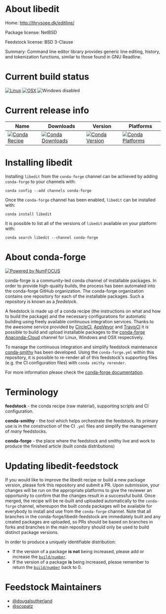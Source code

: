 <!--
# -*- mode: jinja -*-
-->

About libedit
=============

Home: http://thrysoee.dk/editline/

Package license: NetBSD

Feedstock license: BSD 3-Clause

Summary: Command line editor library provides generic line editing, history, and tokenization
functions, similar to those found in GNU Readline.




Current build status
====================

[![Linux](https://img.shields.io/circleci/project/github/conda-forge/libedit-feedstock/master.svg?label=Linux)](https://circleci.com/gh/conda-forge/libedit-feedstock)
[![OSX](https://img.shields.io/travis/conda-forge/libedit-feedstock/master.svg?label=macOS)](https://travis-ci.org/conda-forge/libedit-feedstock)
![Windows disabled](https://img.shields.io/badge/Windows-disabled-lightgrey.svg)

Current release info
====================

| Name | Downloads | Version | Platforms |
| --- | --- | --- | --- |
| [![Conda Recipe](https://img.shields.io/badge/recipe-libedit-green.svg)](https://anaconda.org/conda-forge/libedit) | [![Conda Downloads](https://img.shields.io/conda/dn/conda-forge/libedit.svg)](https://anaconda.org/conda-forge/libedit) | [![Conda Version](https://img.shields.io/conda/vn/conda-forge/libedit.svg)](https://anaconda.org/conda-forge/libedit) | [![Conda Platforms](https://img.shields.io/conda/pn/conda-forge/libedit.svg)](https://anaconda.org/conda-forge/libedit) |

Installing libedit
==================

Installing `libedit` from the `conda-forge` channel can be achieved by adding `conda-forge` to your channels with:

```
conda config --add channels conda-forge
```

Once the `conda-forge` channel has been enabled, `libedit` can be installed with:

```
conda install libedit
```

It is possible to list all of the versions of `libedit` available on your platform with:

```
conda search libedit --channel conda-forge
```


About conda-forge
=================

[![Powered by NumFOCUS](https://img.shields.io/badge/powered%20by-NumFOCUS-orange.svg?style=flat&colorA=E1523D&colorB=007D8A)](http://numfocus.org)

conda-forge is a community-led conda channel of installable packages.
In order to provide high-quality builds, the process has been automated into the
conda-forge GitHub organization. The conda-forge organization contains one repository
for each of the installable packages. Such a repository is known as a *feedstock*.

A feedstock is made up of a conda recipe (the instructions on what and how to build
the package) and the necessary configurations for automatic building using freely
available continuous integration services. Thanks to the awesome service provided by
[CircleCI](https://circleci.com/), [AppVeyor](https://www.appveyor.com/)
and [TravisCI](https://travis-ci.org/) it is possible to build and upload installable
packages to the [conda-forge](https://anaconda.org/conda-forge)
[Anaconda-Cloud](https://anaconda.org/) channel for Linux, Windows and OSX respectively.

To manage the continuous integration and simplify feedstock maintenance
[conda-smithy](https://github.com/conda-forge/conda-smithy) has been developed.
Using the ``conda-forge.yml`` within this repository, it is possible to re-render all of
this feedstock's supporting files (e.g. the CI configuration files) with ``conda smithy rerender``.

For more information please check the [conda-forge documentation](https://conda-forge.org/docs/).

Terminology
===========

**feedstock** - the conda recipe (raw material), supporting scripts and CI configuration.

**conda-smithy** - the tool which helps orchestrate the feedstock.
                   Its primary use is in the construction of the CI ``.yml`` files
                   and simplify the management of *many* feedstocks.

**conda-forge** - the place where the feedstock and smithy live and work to
                  produce the finished article (built conda distributions)


Updating libedit-feedstock
==========================

If you would like to improve the libedit recipe or build a new
package version, please fork this repository and submit a PR. Upon submission,
your changes will be run on the appropriate platforms to give the reviewer an
opportunity to confirm that the changes result in a successful build. Once
merged, the recipe will be re-built and uploaded automatically to the
`conda-forge` channel, whereupon the built conda packages will be available for
everybody to install and use from the `conda-forge` channel.
Note that all branches in the conda-forge/libedit-feedstock are
immediately built and any created packages are uploaded, so PRs should be based
on branches in forks and branches in the main repository should only be used to
build distinct package versions.

In order to produce a uniquely identifiable distribution:
 * If the version of a package **is not** being increased, please add or increase
   the [``build/number``](https://conda.io/docs/user-guide/tasks/build-packages/define-metadata.html#build-number-and-string).
 * If the version of a package **is** being increased, please remember to return
   the [``build/number``](https://conda.io/docs/user-guide/tasks/build-packages/define-metadata.html#build-number-and-string)
   back to 0.

Feedstock Maintainers
=====================

* [@dougalsutherland](https://github.com/dougalsutherland/)
* [@scopatz](https://github.com/scopatz/)

